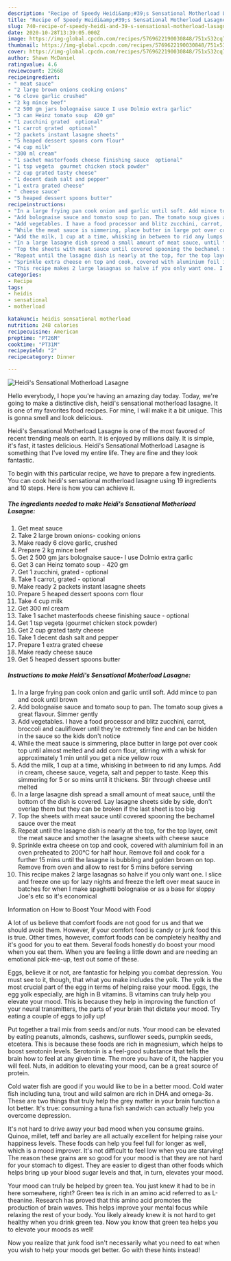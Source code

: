 ```yaml
---
description: "Recipe of Speedy Heidi&amp;#39;s Sensational Motherload Lasagne"
title: "Recipe of Speedy Heidi&amp;#39;s Sensational Motherload Lasagne"
slug: 740-recipe-of-speedy-heidi-and-39-s-sensational-motherload-lasagne
date: 2020-10-28T13:39:05.000Z
image: https://img-global.cpcdn.com/recipes/5769622190030848/751x532cq70/heidis-sensational-motherload-lasagne-recipe-main-photo.jpg
thumbnail: https://img-global.cpcdn.com/recipes/5769622190030848/751x532cq70/heidis-sensational-motherload-lasagne-recipe-main-photo.jpg
cover: https://img-global.cpcdn.com/recipes/5769622190030848/751x532cq70/heidis-sensational-motherload-lasagne-recipe-main-photo.jpg
author: Shawn McDaniel
ratingvalue: 4.6
reviewcount: 22668
recipeingredient:
- " meat sauce"
- "2 large brown onions cooking onions"
- "6 clove garlic crushed"
- "2 kg mince beef"
- "2 500 gm jars bolognaise sauce I use Dolmio extra garlic"
- "3 can Heinz tomato soup  420 gm"
- "1 zucchini grated  optional"
- "1 carrot grated  optional"
- "2 packets instant lasagne sheets"
- "5 heaped dessert spoons corn flour"
- "4 cup milk"
- "300 ml cream"
- "1 sachet masterfoods cheese finishing sauce  optional"
- "1 tsp vegeta  gourmet chicken stock powder"
- "2 cup grated tasty cheese"
- "1 decent dash salt and pepper"
- "1 extra grated cheese"
- " cheese sauce"
- "5 heaped dessert spoons butter"
recipeinstructions:
- "In a large frying pan cook onion and garlic until soft. Add mince to pan and cook until brown"
- "Add bolognaise sauce and tomato soup to pan. The tomato soup gives a great flavour. Simmer gently"
- "Add vegetables. I have a food processor and blitz zucchini, carrot, broccoli and cauliflower until they&#39;re extremely fine and can be hidden in the sauce so the kids don&#39;t notice"
- "While the meat sauce is simmering, place butter in large pot over cook top until almost melted and add corn flour, stirring with a whisk for approximately 1 min until you get a nice yellow roux"
- "Add the milk, 1 cup at a time, whisking in between to rid any lumps. Add in cream, cheese sauce, vegeta, salt and pepper to taste. Keep this simmering for 5 or so mins until it thickens. Stir through cheese until melted"
- "In a large lasagne dish spread a small amount of meat sauce, until the bottom of the dish is covered. Lay lasagne sheets side by side, don&#39;t overlap them but they can be broken if the last sheet is too big"
- "Top the sheets with meat sauce until covered spooning the bechamel sauce over the meat"
- "Repeat until the lasagne dish is nearly at the top, for the top layer, omit the meat sauce and smother the lasagne sheets with cheese sauce"
- "Sprinkle extra cheese on top and cook, covered with aluminium foil in an oven preheated to 200°C for half hour. Remove foil and cook for a further 15 mins until the lasagne is bubbling and golden brown on top. Remove from oven and allow to rest for 5 mins before serving"
- "This recipe makes 2 large lasagnas so halve if you only want one. I slice and freeze one up for lazy nights and freeze the left over meat sauce in batches for when I make spaghetti bolognaise or as a base for sloppy Joe&#39;s etc so it&#39;s economical"
categories:
- Recipe
tags:
- heidis
- sensational
- motherload

katakunci: heidis sensational motherload 
nutrition: 248 calories
recipecuisine: American
preptime: "PT26M"
cooktime: "PT31M"
recipeyield: "2"
recipecategory: Dinner

---
```



![Heidi&#39;s Sensational Motherload Lasagne](https://img-global.cpcdn.com/recipes/5769622190030848/751x532cq70/heidis-sensational-motherload-lasagne-recipe-main-photo.jpg)

Hello everybody, I hope you're having an amazing day today. Today, we're going to make a distinctive dish, heidi&#39;s sensational motherload lasagne. It is one of my favorites food recipes. For mine, I will make it a bit unique. This is gonna smell and look delicious.



Heidi&#39;s Sensational Motherload Lasagne is one of the most favored of recent trending meals on earth. It is enjoyed by millions daily. It is simple, it's fast, it tastes delicious. Heidi&#39;s Sensational Motherload Lasagne is something that I've loved my entire life. They are fine and they look fantastic.


To begin with this particular recipe, we have to prepare a few ingredients. You can cook heidi&#39;s sensational motherload lasagne using 19 ingredients and 10 steps. Here is how you can achieve it.

<!--inarticleads1-->

##### The ingredients needed to make Heidi&#39;s Sensational Motherload Lasagne:

1. Get  meat sauce
1. Take 2 large brown onions- cooking onions
1. Make ready 6 clove garlic, crushed
1. Prepare 2 kg mince beef
1. Get 2 500 gm jars bolognaise sauce- I use Dolmio extra garlic
1. Get 3 can Heinz tomato soup - 420 gm
1. Get 1 zucchini, grated - optional
1. Take 1 carrot, grated - optional
1. Make ready 2 packets instant lasagne sheets
1. Prepare 5 heaped dessert spoons corn flour
1. Take 4 cup milk
1. Get 300 ml cream
1. Take 1 sachet masterfoods cheese finishing sauce - optional
1. Get 1 tsp vegeta  (gourmet chicken stock powder)
1. Get 2 cup grated tasty cheese
1. Take 1 decent dash salt and pepper
1. Prepare 1 extra grated cheese
1. Make ready  cheese sauce
1. Get 5 heaped dessert spoons butter




<!--inarticleads2-->

##### Instructions to make Heidi&#39;s Sensational Motherload Lasagne:

1. In a large frying pan cook onion and garlic until soft. Add mince to pan and cook until brown
1. Add bolognaise sauce and tomato soup to pan. The tomato soup gives a great flavour. Simmer gently
1. Add vegetables. I have a food processor and blitz zucchini, carrot, broccoli and cauliflower until they&#39;re extremely fine and can be hidden in the sauce so the kids don&#39;t notice
1. While the meat sauce is simmering, place butter in large pot over cook top until almost melted and add corn flour, stirring with a whisk for approximately 1 min until you get a nice yellow roux
1. Add the milk, 1 cup at a time, whisking in between to rid any lumps. Add in cream, cheese sauce, vegeta, salt and pepper to taste. Keep this simmering for 5 or so mins until it thickens. Stir through cheese until melted
1. In a large lasagne dish spread a small amount of meat sauce, until the bottom of the dish is covered. Lay lasagne sheets side by side, don&#39;t overlap them but they can be broken if the last sheet is too big
1. Top the sheets with meat sauce until covered spooning the bechamel sauce over the meat
1. Repeat until the lasagne dish is nearly at the top, for the top layer, omit the meat sauce and smother the lasagne sheets with cheese sauce
1. Sprinkle extra cheese on top and cook, covered with aluminium foil in an oven preheated to 200°C for half hour. Remove foil and cook for a further 15 mins until the lasagne is bubbling and golden brown on top. Remove from oven and allow to rest for 5 mins before serving
1. This recipe makes 2 large lasagnas so halve if you only want one. I slice and freeze one up for lazy nights and freeze the left over meat sauce in batches for when I make spaghetti bolognaise or as a base for sloppy Joe&#39;s etc so it&#39;s economical




Information on How to Boost Your Mood with Food


A lot of us believe that comfort foods are not good for us and that we should avoid them. However, if your comfort food is candy or junk food this is true. Other times, however, comfort foods can be completely healthy and it's good for you to eat them. Several foods honestly do boost your mood when you eat them. When you are feeling a little down and are needing an emotional pick-me-up, test out some of these.

Eggs, believe it or not, are fantastic for helping you combat depression. You must see to it, though, that what you make includes the yolk. The yolk is the most crucial part of the egg in terms of helping raise your mood. Eggs, the egg yolk especially, are high in B vitamins. B vitamins can truly help you elevate your mood. This is because they help in improving the function of your neural transmitters, the parts of your brain that dictate your mood. Try eating a couple of eggs to jolly up!

Put together a trail mix from seeds and/or nuts. Your mood can be elevated by eating peanuts, almonds, cashews, sunflower seeds, pumpkin seeds, etcetera. This is because these foods are rich in magnesium, which helps to boost serotonin levels. Serotonin is a feel-good substance that tells the brain how to feel at any given time. The more you have of it, the happier you will feel. Nuts, in addition to elevating your mood, can be a great source of protein.

Cold water fish are good if you would like to be in a better mood. Cold water fish including tuna, trout and wild salmon are rich in DHA and omega-3s. These are two things that truly help the grey matter in your brain function a lot better. It's true: consuming a tuna fish sandwich can actually help you overcome depression. 

It's not hard to drive away your bad mood when you consume grains. Quinoa, millet, teff and barley are all actually excellent for helping raise your happiness levels. These foods can help you feel full for longer as well, which is a mood improver. It's not difficult to feel low when you are starving! The reason these grains are so good for your mood is that they are not hard for your stomach to digest. They are easier to digest than other foods which helps bring up your blood sugar levels and that, in turn, elevates your mood.

Your mood can truly be helped by green tea. You just knew it had to be in here somewhere, right? Green tea is rich in an amino acid referred to as L-theanine. Research has proved that this amino acid promotes the production of brain waves. This helps improve your mental focus while relaxing the rest of your body. You likely already knew it is not hard to get healthy when you drink green tea. Now you know that green tea helps you to elevate your moods as well!

Now you realize that junk food isn't necessarily what you need to eat when you wish to help your moods get better. Go  with  these hints  instead!

